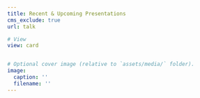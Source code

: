 ```yaml
---
title: Recent & Upcoming Presentations
cms_exclude: true
url: talk

# View
view: card


# Optional cover image (relative to `assets/media/` folder).
image:
  caption: ''
  filename: ''
---
```

